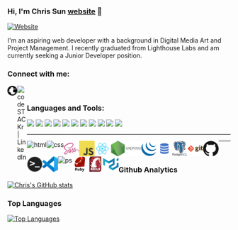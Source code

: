 ### Hi, I'm Chris Sun [website] 👋

[![Website](https://img.shields.io/website?label=chrissun.com&style=for-the-badge&url=https%3A%2F%2Fcodestackr.com)](https://codestackr.com)

I'm an aspiring web developer with a background in Digital Media Art and Project Management. I recently graduated from Lighthouse Labs and am currently seeking a Junior Developer position. 


### Connect with me:

[<img align="left" alt="codeSTACKr.com" width="22px" src="https://raw.githubusercontent.com/iconic/open-iconic/master/svg/globe.svg" />][website]
[<img align="left" alt="codeSTACKr | LinkedIn" width="22px" src="https://cdn.jsdelivr.net/npm/simple-icons@v3/icons/linkedin.svg" />][linkedin]

<br />

### Languages and Tools:

![](https://img.shields.io/badge/JavaScript-F7DF1E?style=for-the-badge&logo=javascript&logoColor=black)
![](https://img.shields.io/badge/Node.js-43853D?style=for-the-badge&logo=node.js&logoColor=white)
![](https://img.shields.io/badge/HTML5-E34F26?style=for-the-badge&logo=html5&logoColor=white)
![](https://img.shields.io/badge/CSS3-1572B6?style=for-the-badge&logo=css3&logoColor=white)
![](https://img.shields.io/badge/Sass-CC6699?style=for-the-badge&logo=sass&logoColor=white)
![](https://img.shields.io/badge/Ruby-CC342D?style=for-the-badge&logo=ruby&logoColor=white)
![](https://img.shields.io/badge/PostgreSQL-316192?style=for-the-badge&logo=postgresql&logoColor=white)
![](https://img.shields.io/badge/jQuery-0769AD?style=for-the-badge&logo=jquery&logoColor=white)
![](https://img.shields.io/badge/React-20232A?style=for-the-badge&logo=react&logoColor=61DAFB)
![](https://img.shields.io/badge/Express.js-404D59?style=for-the-badge)
![](https://img.shields.io/badge/Material--UI-0081CB?style=for-the-badge&logo=material-ui&logoColor=white)

---

<img align="left" alt="html" height="35px" src="https://github.com/get-icon/geticon/blob/master/icons/html-5.svg" />
<img align="left" alt="css" height="35px" src="https://github.com/get-icon/geticon/blob/master/icons/css-3.svg" />
<img align="left" alt="Sass" height="35px" src="https://raw.githubusercontent.com/github/explore/80688e429a7d4ef2fca1e82350fe8e3517d3494d/topics/sass/sass.png" />
<img align="left" alt="JavaScript" height="35px" src="https://raw.githubusercontent.com/github/explore/80688e429a7d4ef2fca1e82350fe8e3517d3494d/topics/javascript/javascript.png" />
<img align="left" alt="React" height="35px" src="https://raw.githubusercontent.com/github/explore/80688e429a7d4ef2fca1e82350fe8e3517d3494d/topics/react/react.png" />
<img align="left" alt="Node.js" height="35px" src="https://raw.githubusercontent.com/github/explore/80688e429a7d4ef2fca1e82350fe8e3517d3494d/topics/nodejs/nodejs.png" />
<img align="left" alt="ex" height="35px" src="https://github.com/devicons/devicon/blob/master/icons/express/express-original-wordmark.svg" />
<img align="left" alt="jquery" height="35px" src="https://github.com/devicons/devicon/blob/master/icons/jquery/jquery-original.svg" />
<img align="left" alt="SQL" height="35px" src="https://raw.githubusercontent.com/github/explore/80688e429a7d4ef2fca1e82350fe8e3517d3494d/topics/sql/sql.png" />
<img align="left" alt="psql" height="35px" src="https://github.com/devicons/devicon/blob/master/icons/postgresql/postgresql-original-wordmark.svg" />
<img align="left" alt="Git" height="35px" src="https://raw.githubusercontent.com/github/explore/80688e429a7d4ef2fca1e82350fe8e3517d3494d/topics/git/git.png" />
<img align="left" alt="GitHub" height="35px" src="https://raw.githubusercontent.com/github/explore/78df643247d429f6cc873026c0622819ad797942/topics/github/github.png" />
<img align="left" alt="Terminal" height="35px" src="https://raw.githubusercontent.com/github/explore/80688e429a7d4ef2fca1e82350fe8e3517d3494d/topics/terminal/terminal.png" />
<img align="left" alt="Visual Studio Code" height="35px" src="https://raw.githubusercontent.com/github/explore/80688e429a7d4ef2fca1e82350fe8e3517d3494d/topics/visual-studio-code/visual-studio-code.png" />
<img align="left" alt="ps" height="35px" src="https://github.com/get-icon/geticon/blob/master/icons/adobe-photoshop.svg" />
<img align="left" alt="ruby" height="35px" src="https://github.com/devicons/devicon/blob/master/icons/ruby/ruby-original-wordmark.svg" />
<img align="left" alt="rails" height="35px" src="https://github.com/devicons/devicon/blob/master/icons/rails/rails-original-wordmark.svg" />
<img align="left" alt="mui" height="35px" src="https://github.com/devicons/devicon/blob/master/icons/materialui/materialui-original.svg" />

---

<br />

### Github Analytics
[![Chris's GitHub stats](https://github-readme-stats.vercel.app/api?username=woodpeckershop&show_icons=true)](https://github.com/anuraghazra/github-readme-stats)

### Top Languages
[![Top Languages](https://github-readme-stats.vercel.app/api/top-langs/?username=woodpeckershop)](https://github.com/anuraghazra/github-readme-stats)

[website]: https://codeSTACKr.com
[linkedin]: https://www.linkedin.com/in/chrissun5567/

